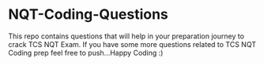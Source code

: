 # NQT-Coding-Questions
This repo contains questions that will help in your preparation journey to crack TCS NQT Exam.
If you have some more questions related to TCS NQT Coding prep feel free to push...Happy Coding :)
